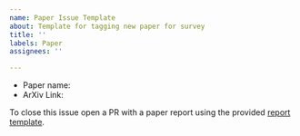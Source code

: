 ```yaml
---
name: Paper Issue Template
about: Template for tagging new paper for survey
title: ''
labels: Paper
assignees: ''

---
```


- Paper name: 
- ArXiv Link:


To close this issue open a PR with a paper report using the provided [report template](/QDSyntheticData/blob/main/paper_example.md).
